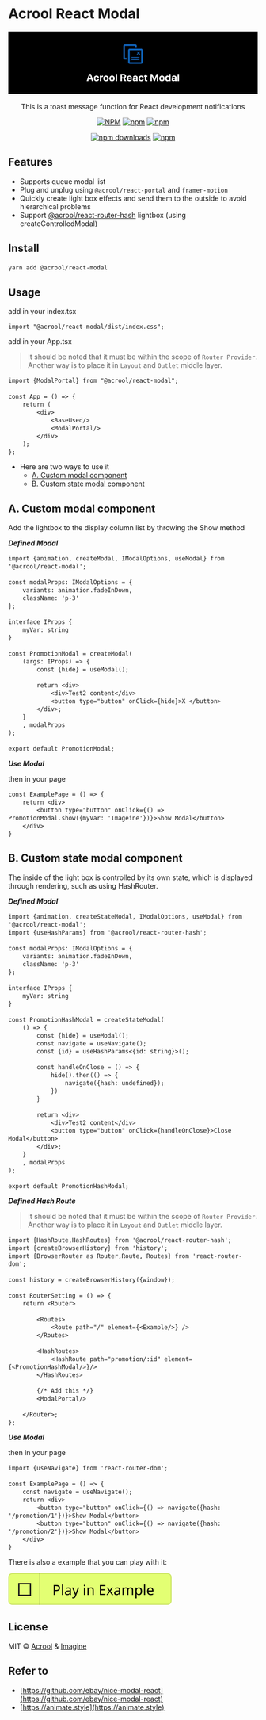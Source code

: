 # Acrool React Modal

<a href="https://acrool-react-modal.pages.dev/" title="Acrool React Modal - This is a modal function for React development loading modal">
    <img src="https://raw.githubusercontent.com/acrool/acrool-react-modal/main/example/public/og.webp" alt="Acrool React Modal Logo"/>
</a>

<p align="center">
    This is a toast message function for React development notifications
</p>

<div align="center">

[![NPM](https://img.shields.io/npm/v/@acrool/react-modal.svg?style=for-the-badge)](https://www.npmjs.com/package/@acrool/react-modal)
[![npm](https://img.shields.io/bundlejs/size/@acrool/react-modal?style=for-the-badge)](https://github.com/acrool/@acrool/react-modal/blob/main/LICENSE)
[![npm](https://img.shields.io/npm/l/@acrool/react-modal?style=for-the-badge)](https://github.com/acrool/react-modal/blob/main/LICENSE)

[![npm downloads](https://img.shields.io/npm/dm/@acrool/react-modal.svg?style=for-the-badge)](https://www.npmjs.com/package/@acrool/react-modal)
[![npm](https://img.shields.io/npm/dt/@acrool/react-modal.svg?style=for-the-badge)](https://www.npmjs.com/package/@acrool/react-modal)

</div>





## Features

- Supports queue modal list
- Plug and unplug using `@acrool/react-portal` and `framer-motion`
- Quickly create light box effects and send them to the outside to avoid hierarchical problems
- Support [@acrool/react-router-hash](https://github.com/acrool/acrool-react-router-hash) lightbox (using createControlledModal)

## Install

```bash
yarn add @acrool/react-modal
```

## Usage

add in your index.tsx
```tst
import "@acrool/react-modal/dist/index.css";
```

add in your App.tsx

> It should be noted that it must be within the scope of `Router Provider`. Another way is to place it in `Layout` and `Outlet` middle layer.


```tsx
import {ModalPortal} from "@acrool/react-modal";

const App = () => {
    return (
        <div>
            <BaseUsed/>
            <ModalPortal/>
        </div>
    );
};
```

- Here are two ways to use it
  - [A. Custom modal component](#a-custom-modal-component)
  - [B. Custom state modal component](#b-custom-state-modal-component)


## A. Custom modal component

Add the lightbox to the display column list by throwing the Show method

***Defined Modal***

```tsx
import {animation, createModal, IModalOptions, useModal} from '@acrool/react-modal';

const modalProps: IModalOptions = {
    variants: animation.fadeInDown,
    className: 'p-3'
};

interface IProps {
    myVar: string
}

const PromotionModal = createModal(
    (args: IProps) => {
        const {hide} = useModal();

        return <div>
            <div>Test2 content</div>
            <button type="button" onClick={hide}>X </button>
        </div>;
    }
    , modalProps
);

export default PromotionModal;
```

***Use Modal***

then in your page

```tsx
const ExamplePage = () => {
    return <div>
        <button type="button" onClick={() => PromotionModal.show({myVar: 'Imageine'})}>Show Modal</button>
    </div>
}
```









## B. Custom state modal component

The inside of the light box is controlled by its own state, which is displayed through rendering, such as using HashRouter.

***Defined Modal***

```tsx
import {animation, createStateModal, IModalOptions, useModal} from '@acrool/react-modal';
import {useHashParams} from '@acrool/react-router-hash';

const modalProps: IModalOptions = {
    variants: animation.fadeInDown,
    className: 'p-3'
};

interface IProps {
    myVar: string
}

const PromotionHashModal = createStateModal(
    () => {
        const {hide} = useModal();
        const navigate = useNavigate();
        const {id} = useHashParams<{id: string}>();
        
        const handleOnClose = () => {
            hide().then(() => {
                navigate({hash: undefined});
            })
        }

        return <div>
            <div>Test2 content</div>
            <button type="button" onClick={handleOnClose}>Close Modal</button>
        </div>;
    }
    , modalProps
);

export default PromotionHashModal;
```


***Defined Hash Route***

> It should be noted that it must be within the scope of `Router Provider`. Another way is to place it in `Layout` and `Outlet` middle layer.

```tsx
import {HashRoute,HashRoutes} from '@acrool/react-router-hash';
import {createBrowserHistory} from 'history';
import {BrowserRouter as Router,Route, Routes} from 'react-router-dom';

const history = createBrowserHistory({window});

const RouterSetting = () => {
    return <Router>

        <Routes>
            <Route path="/" element={<Example/>} />
        </Routes>

        <HashRoutes>
            <HashRoute path="promotion/:id" element={<PromotionHashModal/>}/>
        </HashRoutes>

        {/* Add this */}
        <ModalPortal/>

    </Router>;
};
```



***Use Modal***

then in your page

```tsx
import {useNavigate} from 'react-router-dom';

const ExamplePage = () => {
    const navigate = useNavigate();
    return <div>
        <button type="button" onClick={() => navigate({hash: '/promotion/1'})}>Show Modal</button>
        <button type="button" onClick={() => navigate({hash: '/promotion/2'})}>Show Modal</button>
    </div>
}
```




There is also a example that you can play with it:

[![Play react-editext-example](https://raw.githubusercontent.com/acrool/acrool-react-modal/main/play-in-example-button.svg)](https://acrool-react-modal.pages.dev)


## License

MIT © [Acrool](https://github.com/acrool) & [Imagine](https://github.com/imagine10255)


## Refer to

- [https://github.com/ebay/nice-modal-react](https://github.com/ebay/nice-modal-react)
- [https://animate.style](https://animate.style)
